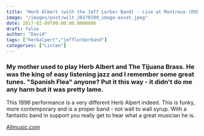 ```yaml
---
title: "Herb Albert (with the Jeff Lorber Band) - Live at Montreux (DVD)(1996)"
image: "/images/post/wilt_20170209_image-asset.jpeg"
date: 2017-02-09T00:00:00.0000000
draft: false
author: "David"
tags: ["herbalpert","jefflorberband"]
categories: ["Listen"]
---
```

### My mother used to play Herb Albert and The Tijuana Brass. He was the king of easy listening jazz and I remember some great tunes. "Spanish Flea" anyone? Put it this way - it didn't do me any harm but it was pretty lame.

 This 1996 performance is a very different Herb Alpert indeed. This is funky, more contemporary and is a proper band - not wall to wall syrup. With a fantastic band in support you really get to hear what a great musician he is.

 [Allmusic.com](http://www.allmusic.com/album/live-at-montreux-1996-dvd-mw0001896675)
